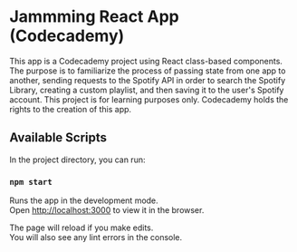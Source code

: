 # Jammming React App (Codecademy)

This app is a Codecademy project using React class-based components. The purpose is to familiarize the process of passing state from one app to another, sending requests to the Spotify API in order to search the Spotify Library, creating a custom playlist, and then saving it to the user's Spotify account. This project is for learning purposes only. Codecademy holds the rights to the creation of this app. 

## Available Scripts

In the project directory, you can run:

### `npm start`

Runs the app in the development mode.\
Open [http://localhost:3000](http://localhost:3000) to view it in the browser.

The page will reload if you make edits.\
You will also see any lint errors in the console.


